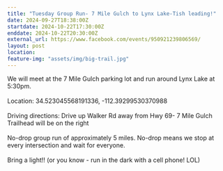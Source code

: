 ```yaml
---
title: "Tuesday Group Run- 7 Mile Gulch to Lynx Lake-Tish leading!"
date: 2024-09-27T18:38:00Z
startdate: 2024-10-22T17:30:00Z
enddate: 2024-10-22T20:30:00Z
external_url: https://www.facebook.com/events/950921239806569/
layout: post
location: 
feature-img: "assets/img/big-trail.jpg"
---
```


We will meet at the 7 Mile Gulch parking lot and run around Lynx Lake at 5&#58;30pm. <br>
  <br>
  Location&#58; 34.523045568191336, -112.39299530370988 <br>
  <br>
  Driving directions&#58; Drive up Walker Rd away from Hwy 69- 7 Mile Gulch Trailhead will be on the right <br>
  <br>
  No-drop group run of approximately 5 miles. No-drop means we stop at every intersection and wait for everyone. <br>
  <br>
  Bring a light!! (or you know - run in the dark with a cell phone! LOL)<br>
  <br>
  <br>
  <br>
  <br>
  <br>
  <br>
  
